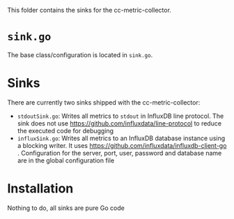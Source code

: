 This folder contains the sinks for the cc-metric-collector.

# `sink.go`
The base class/configuration is located in `sink.go`.

# Sinks
There are currently two sinks shipped with the cc-metric-collector:
* `stdoutSink.go`: Writes all metrics to `stdout` in InfluxDB line protocol. The sink does not use https://github.com/influxdata/line-protocol to reduce the executed code for debugging
* `influxSink.go`: Writes all metrics to an InfluxDB database instance using a blocking writer. It uses https://github.com/influxdata/influxdb-client-go . Configuration for the server, port, user, password and database name are in the global configuration file

# Installation
Nothing to do, all sinks are pure Go code
